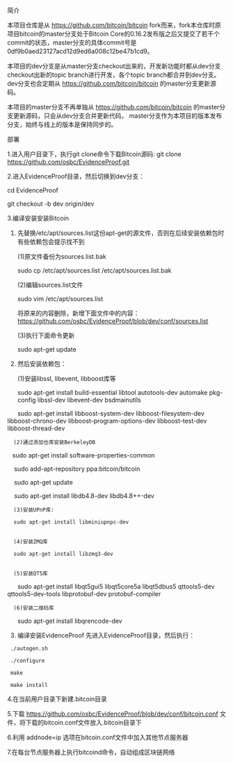 简介

本项目仓库是从 https://github.com/bitcoin/bitcoin fork而来，fork本仓库时原项目bitcoin的master分支处于Bitcoin Core的0.16.2发布版之后又提交了若干个commit的状态，master分支的具体commit号是0df9b0aed23127acd12d9ed6a008c12be47b1cd9。

本项目的dev分支是从master分支checkout出来的，开发新功能时都从dev分支checkout出新的topic branch进行开发，各个topic branch都合并到dev分支。
dev分支也会定期从 https://github.com/bitcoin/bitcoin 的master分支更新源码。

本项目的master分支不再单独从 https://github.com/bitcoin/bitcoin 的master分支更新源码，只会从dev分支合并更新代码，
master分支作为本项目的版本发布分支，始终与线上的版本是保持同步的。


部署

1.进入用户目录下，执行git clone命令下载Bitcoin源码:
git clone https://github.com/osbc/EvidenceProof.git

2.进入EvidenceProof目录，然后切换到dev分支：

  cd EvidenceProof

  git checkout -b dev origin/dev

3.编译安装安装Bitcoin

  1) 先替换/etc/apt/sources.list这份apt-get的源文件，否则在后续安装依赖包时有些依赖包会提示找不到
  
     (1)原文件备份为sources.list.bak
     
     sudo cp /etc/apt/sources.list /etc/apt/sources.list.bak
     
     (2)编辑sources.list文件
     
     sudo vim /etc/apt/sources.list
     
     将原来的内容删除，新增下面文件中的内容：  
     https://github.com/osbc/EvidenceProof/blob/dev/conf/sources.list

     (3)执行下面命令更新
     
     sudo apt-get update
     
  
  2) 然后安装依赖包：  
  
      (1)安装libssl, libevent, libboost库等
      
      sudo apt-get install build-essential libtool autotools-dev automake pkg-config libssl-dev libevent-dev bsdmainutils
        
      sudo apt-get install libboost-system-dev libboost-filesystem-dev libboost-chrono-dev libboost-program-options-dev libboost-test-dev libboost-thread-dev


      (2)通过添加仓库安装BerkeleyDB
      
      sudo apt-get install software-properties-common
      
      sudo add-apt-repository ppa:bitcoin/bitcoin
      
      sudo apt-get update
      
      sudo apt-get install libdb4.8-dev libdb4.8++-dev
      
    
      (3)安装UPnP库:
      
      sudo apt-get install libminiupnpc-dev
      
      
      (4)安装ZMQ库
      
      sudo apt-get install libzmq3-dev
      
         
      (5)安装QT5库
      
      sudo apt-get install libqt5gui5 libqt5core5a libqt5dbus5 qttools5-dev qttools5-dev-tools libprotobuf-dev protobuf-compiler
    
    
      (6)安装二维码库
      
      sudo apt-get install libqrencode-dev

   3) 编译安装EvidenceProof
     先进入EvidenceProof目录，然后执行：  
     
     ./autogen.sh
     
     ./configure
     
     make
     
     make install
   
4.在当前用户目录下新建.bitcoin目录

5.下载 https://github.com/osbc/EvidenceProof/blob/dev/conf/bitcoin.conf 文件，将下载的bitcoin.conf文件放入.bitcoin目录下

6.利用 addnode=ip 选项在bitcoin.conf文件中加入其他节点服务器

7.在每台节点服务器上执行bitcoind命令，自动组成区块链网络




